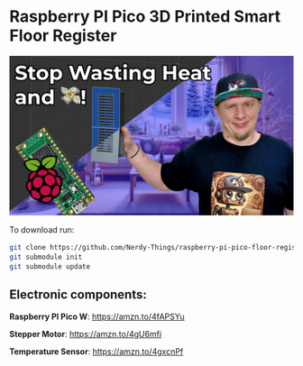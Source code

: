# Raspberry PI Pico 3D Printed Smart Floor Register

[![Watch the video](/images/rpi-pico-register-blue-youtube.jpg)](https://youtu.be/JJ_Q_NG861g)

To download run:
```bash
git clone https://github.com/Nerdy-Things/raspberry-pi-pico-floor-register-cross-platform.git
git submodule init
git submodule update
```

## Electronic components:

**Raspberry PI Pico W**: https://amzn.to/4fAPSYu

**Stepper Motor**: https://amzn.to/4gU6mfi

**Temperature Sensor**: https://amzn.to/4gxcnPf

